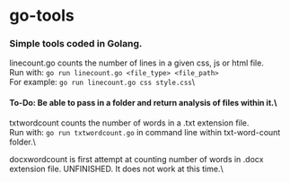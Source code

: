 # go-tools
### Simple tools coded in Golang.

linecount.go counts the number of lines in a given css, js or html file.\
Run with: ```go run linecount.go <file_type> <file_path>```\
For example: ```go run linecount.go css style.css```\


#### To-Do: Be able to pass in a folder and return analysis of files within it.\


txtwordcount counts the number of words in a .txt extension file.\
Run with: ```go run txtwordcount.go``` in command line within txt-word-count folder.\


docxwordcount is first attempt at counting number of words in .docx extension file. UNFINISHED. It does not work at this time.\
